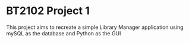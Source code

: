 # BT2102 Project 1

This project aims to recreate a simple Library Manager application using mySQL as the database and Python as the GUI
